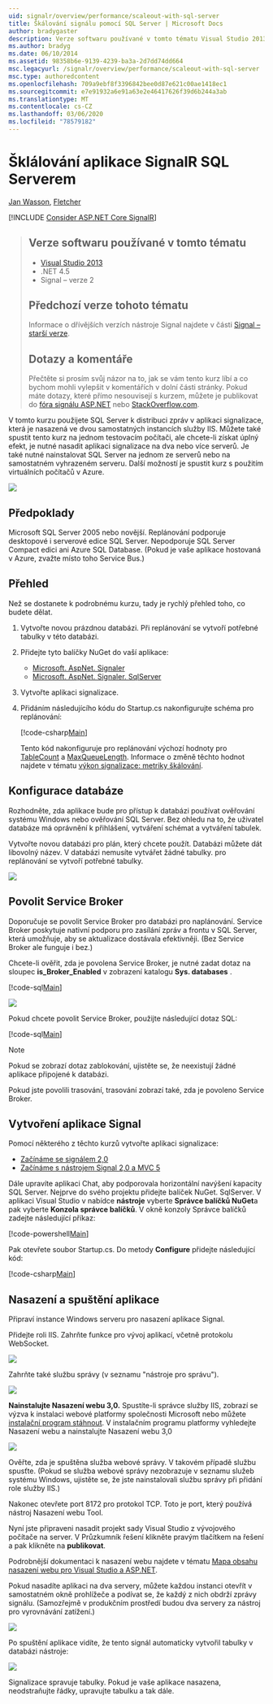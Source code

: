 ```yaml
---
uid: signalr/overview/performance/scaleout-with-sql-server
title: Škálování signálu pomocí SQL Server | Microsoft Docs
author: bradygaster
description: Verze softwaru používané v tomto tématu Visual Studio 2013 k předchozím verzím tohoto tématu v předchozích verzích rozhraní .NET 4,5 Signaler verze 2, kde najdete informace o dřívějších verzích...
ms.author: bradyg
ms.date: 06/10/2014
ms.assetid: 98358b6e-9139-4239-ba3a-2d7dd74dd664
msc.legacyurl: /signalr/overview/performance/scaleout-with-sql-server
msc.type: authoredcontent
ms.openlocfilehash: 709a9ebf8f3396842bee0d87e621c00ae1418ec1
ms.sourcegitcommit: e7e91932a6e91a63e2e46417626f39d6b244a3ab
ms.translationtype: MT
ms.contentlocale: cs-CZ
ms.lasthandoff: 03/06/2020
ms.locfileid: "78579182"
---
```

# <a name="signalr-scaleout-with-sql-server"></a>Šklálování aplikace SignalR SQL Serverem

[Jan Wasson](https://github.com/MikeWasson), [Fletcher](https://github.com/pfletcher)

[!INCLUDE [Consider ASP.NET Core SignalR](~/includes/signalr/signalr-version-disambiguation.md)]

> ## <a name="software-versions-used-in-this-topic"></a>Verze softwaru používané v tomto tématu
>
>
> - [Visual Studio 2013](https://my.visualstudio.com/Downloads?q=visual%20studio%202013)
> - .NET 4.5
> - Signal – verze 2
>
>
>
> ## <a name="previous-versions-of-this-topic"></a>Předchozí verze tohoto tématu
>
> Informace o dřívějších verzích nástroje Signal najdete v části [Signal – starší verze](../older-versions/index.md).
>
> ## <a name="questions-and-comments"></a>Dotazy a komentáře
>
> Přečtěte si prosím svůj názor na to, jak se vám tento kurz líbí a co bychom mohli vylepšit v komentářích v dolní části stránky. Pokud máte dotazy, které přímo nesouvisejí s kurzem, můžete je publikovat do [fóra signálu ASP.NET](https://forums.asp.net/1254.aspx/1?ASP+NET+SignalR) nebo [StackOverflow.com](http://stackoverflow.com/).

V tomto kurzu použijete SQL Server k distribuci zpráv v aplikaci signalizace, která je nasazená ve dvou samostatných instancích služby IIS. Můžete také spustit tento kurz na jednom testovacím počítači, ale chcete-li získat úplný efekt, je nutné nasadit aplikaci signalizace na dva nebo více serverů. Je také nutné nainstalovat SQL Server na jednom ze serverů nebo na samostatném vyhrazeném serveru. Další možností je spustit kurz s použitím virtuálních počítačů v Azure.

![](scaleout-with-sql-server/_static/image1.png)

## <a name="prerequisites"></a>Předpoklady

Microsoft SQL Server 2005 nebo novější. Replánování podporuje desktopové i serverové edice SQL Server. Nepodporuje SQL Server Compact edici ani Azure SQL Database. (Pokud je vaše aplikace hostovaná v Azure, zvažte místo toho Service Bus.)

## <a name="overview"></a>Přehled

Než se dostanete k podrobnému kurzu, tady je rychlý přehled toho, co budete dělat.

1. Vytvořte novou prázdnou databázi. Při replánování se vytvoří potřebné tabulky v této databázi.
2. Přidejte tyto balíčky NuGet do vaší aplikace:

    - [Microsoft. AspNet. Signaler](http://nuget.org/packages/Microsoft.AspNet.SignalR)
    - [Microsoft. AspNet. Signaler. SqlServer](http://nuget.org/packages/Microsoft.AspNet.SignalR.SqlServer)
3. Vytvořte aplikaci signalizace.
4. Přidáním následujícího kódu do Startup.cs nakonfigurujte schéma pro replánování:

    [!code-csharp[Main](scaleout-with-sql-server/samples/sample1.cs)]

   Tento kód nakonfiguruje pro replánování výchozí hodnoty pro [TableCount](https://msdn.microsoft.com/library/microsoft.aspnet.signalr.sqlscaleoutconfiguration.tablecount(v=vs.118).aspx) a [MaxQueueLength](https://msdn.microsoft.com/library/microsoft.aspnet.signalr.messaging.scaleoutconfiguration.maxqueuelength(v=vs.118).aspx). Informace o změně těchto hodnot najdete v tématu [výkon signalizace: metriky škálování](signalr-performance.md#scaleout_metrics).

## <a name="configure-the-database"></a>Konfigurace databáze

Rozhodněte, zda aplikace bude pro přístup k databázi používat ověřování systému Windows nebo ověřování SQL Server. Bez ohledu na to, že uživatel databáze má oprávnění k přihlášení, vytváření schémat a vytváření tabulek.

Vytvořte novou databázi pro plán, který chcete použít. Databázi můžete dát libovolný název. V databázi nemusíte vytvářet žádné tabulky. pro replánování se vytvoří potřebné tabulky.

![](scaleout-with-sql-server/_static/image2.png)

## <a name="enable-service-broker"></a>Povolit Service Broker

Doporučuje se povolit Service Broker pro databázi pro naplánování. Service Broker poskytuje nativní podporu pro zasílání zpráv a frontu v SQL Server, která umožňuje, aby se aktualizace dostávala efektivněji. (Bez Service Broker ale funguje i bez.)

Chcete-li ověřit, zda je povolena Service Broker, je nutné zadat dotaz na sloupec **is\_Broker\_Enabled** v zobrazení katalogu **Sys. databases** .

[!code-sql[Main](scaleout-with-sql-server/samples/sample2.sql)]

![](scaleout-with-sql-server/_static/image3.png)

Pokud chcete povolit Service Broker, použijte následující dotaz SQL:

[!code-sql[Main](scaleout-with-sql-server/samples/sample3.sql)]

> [!NOTE]
> Pokud se zobrazí dotaz zablokování, ujistěte se, že neexistují žádné aplikace připojené k databázi.

Pokud jste povolili trasování, trasování zobrazí také, zda je povoleno Service Broker.

## <a name="create-a-signalr-application"></a>Vytvoření aplikace Signal

Pomocí některého z těchto kurzů vytvořte aplikaci signalizace:

- [Začínáme se signálem 2,0](../getting-started/tutorial-getting-started-with-signalr.md)
- [Začínáme s nástrojem Signal 2,0 a MVC 5](../getting-started/tutorial-getting-started-with-signalr-and-mvc.md)

Dále upravíte aplikaci Chat, aby podporovala horizontální navýšení kapacity SQL Server. Nejprve do svého projektu přidejte balíček NuGet. SqlServer. V aplikaci Visual Studio v nabídce **nástroje** vyberte **Správce balíčků NuGet**a pak vyberte **Konzola správce balíčků**. V okně konzoly Správce balíčků zadejte následující příkaz:

[!code-powershell[Main](scaleout-with-sql-server/samples/sample4.ps1)]

Pak otevřete soubor Startup.cs. Do metody **Configure** přidejte následující kód:

[!code-csharp[Main](scaleout-with-sql-server/samples/sample5.cs)]

## <a name="deploy-and-run-the-application"></a>Nasazení a spuštění aplikace

Připraví instance Windows serveru pro nasazení aplikace Signal.

Přidejte roli IIS. Zahrňte funkce pro vývoj aplikací, včetně protokolu WebSocket.

![](scaleout-with-sql-server/_static/image4.png)

Zahrňte také službu správy (v seznamu "nástroje pro správu").

![](scaleout-with-sql-server/_static/image5.png)

**Nainstalujte Nasazení webu 3,0.** Spustíte-li správce služby IIS, zobrazí se výzva k instalaci webové platformy společnosti Microsoft nebo můžete [instalační program stáhnout](https://go.microsoft.com/fwlink/?LinkId=255386). V instalačním programu platformy vyhledejte Nasazení webu a nainstalujte Nasazení webu 3,0

![](scaleout-with-sql-server/_static/image6.png)

Ověřte, zda je spuštěna služba webové správy. V takovém případě službu spusťte. (Pokud se služba webové správy nezobrazuje v seznamu služeb systému Windows, ujistěte se, že jste nainstalovali službu správy při přidání role služby IIS.)

Nakonec otevřete port 8172 pro protokol TCP. Toto je port, který používá nástroj Nasazení webu Tool.

Nyní jste připraveni nasadit projekt sady Visual Studio z vývojového počítače na server. V Průzkumník řešení klikněte pravým tlačítkem na řešení a pak klikněte na **publikovat**.

Podrobnější dokumentaci k nasazení webu najdete v tématu [Mapa obsahu nasazení webu pro Visual Studio a ASP.NET](../../../whitepapers/aspnet-web-deployment-content-map.md).

Pokud nasadíte aplikaci na dva servery, můžete každou instanci otevřít v samostatném okně prohlížeče a podívat se, že každý z nich obdrží zprávy signálu. (Samozřejmě v produkčním prostředí budou dva servery za nástroj pro vyrovnávání zatížení.)

![](scaleout-with-sql-server/_static/image7.png)

Po spuštění aplikace vidíte, že tento signál automaticky vytvořil tabulky v databázi nástroje:

![](scaleout-with-sql-server/_static/image8.png)

Signalizace spravuje tabulky. Pokud je vaše aplikace nasazena, neodstraňujte řádky, upravujte tabulku a tak dále.
